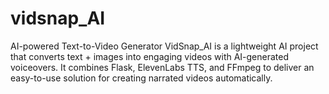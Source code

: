# vidsnap_AI
AI-powered Text-to-Video Generator  VidSnap_AI is a lightweight AI project that converts text + images into engaging videos with AI-generated voiceovers. It combines Flask, ElevenLabs TTS, and FFmpeg to deliver an easy-to-use solution for creating narrated videos automatically.
